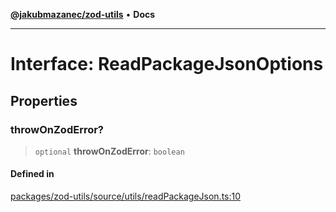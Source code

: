 [**@jakubmazanec/zod-utils**](../README.md) • **Docs**

---

# Interface: ReadPackageJsonOptions

## Properties

### throwOnZodError?

> `optional` **throwOnZodError**: `boolean`

#### Defined in

[packages/zod-utils/source/utils/readPackageJson.ts:10](https://github.com/jakubmazanec/tools/blob/043f017b24789eba8a7eb285e0e1042ac4eaaeea/packages/zod-utils/source/utils/readPackageJson.ts#L10)
